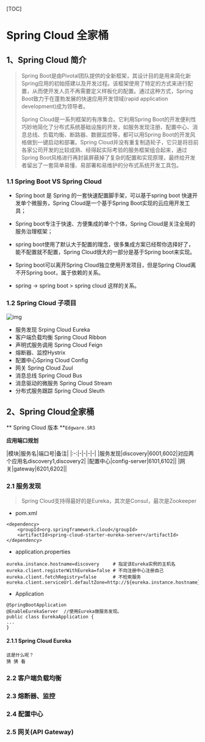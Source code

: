 [TOC]

# Spring Cloud 全家桶

## 1、Spring Cloud 简介

> Spring Boot是由Pivotal团队提供的全新框架，其设计目的是用来简化新Spring应用的初始搭建以及开发过程。该框架使用了特定的方式来进行配置，从而使开发人员不再需要定义样板化的配置。通过这种方式，Spring Boot致力于在蓬勃发展的快速应用开发领域(rapid application development)成为领导者。 
>
> Spring Cloud是一系列框架的有序集合。它利用Spring Boot的开发便利性巧妙地简化了分布式系统基础设施的开发，如服务发现注册、配置中心、消息总线、负载均衡、断路器、数据监控等，都可以用Spring Boot的开发风格做到一键启动和部署。Spring Cloud并没有重复制造轮子，它只是将目前各家公司开发的比较成熟、经得起实际考验的服务框架组合起来，通过Spring Boot风格进行再封装屏蔽掉了复杂的配置和实现原理，最终给开发者留出了一套简单易懂、易部署和易维护的分布式系统开发工具包。 

### 1.1 Spring Boot VS Spring Cloud

* Spring boot 是 Spring 的一套快速配置脚手架，可以基于spring boot 快速开发单个微服务，Spring Cloud是一个基于Spring Boot实现的云应用开发工具；

* Spring boot专注于快速、方便集成的单个个体，Spring Cloud是关注全局的服务治理框架；

* spring boot使用了默认大于配置的理念，很多集成方案已经帮你选择好了，能不配置就不配置，Spring Cloud很大的一部分是基于Spring boot来实现。

* Spring boot可以离开Spring Cloud独立使用开发项目，但是Spring Cloud离不开Spring boot，属于依赖的关系。

* spring -> spring boot > spring cloud 这样的关系。




### 1.2 Spring Cloud 子项目

![img](https://spring.io/img/homepage/diagram-distributed-systems.svg) 

* 服务发现 Srping Cloud Eureka
* 客户端负载均衡 Spring Cloud Ribbon
* 声明式服务调用 Spring Cloud Feign
* 熔断器、监控Hystrix
* 配置中心Spring Cloud Config
* 网关 Spring Cloud Zuul
* 消息总线 Spring Cloud Bus
* 消息驱动的微服务 Spring Cloud Stream
* 分布式服务跟踪 Spring Cloud Sleuth

## 2、Spring Cloud全家桶
** Spring Cloud 版本 **`Edgware.SR3`

**应用端口规划**

|模块|服务名|端口号|备注|
|:-:|-|-|-|-|
|服务发现|discovery|6001,6002|对应两个应用名discovery1,discovery2|
|配置中心|config-server|6101,6102||
|网关|gateway|6201,6202||



### 2.1 服务发现
>Spring Cloud支持得最好的是Eureka，其次是Consul，最次是Zookeeper


* pom.xml
```
<dependency>
    <groupId>org.springframework.cloud</groupId>
    <artifactId>spring-cloud-starter-eureka-server</artifactId>
</dependency>
```
* application.properties
``` 
eureka.instance.hostname=discovery     # 指定该Eureka实例的主机名
eureka.client.registerWithEureka=false # 不向注册中心注册自己
eureka.client.fetchRegistry=false	   # 不检索服务
eureka.client.serviceUrl.defaultZone=http://${eureka.instance.hostname}:${server.port}/eureka/
```

* Application
``` 
@SpringBootApplication
@EnableEurekaServer  //使用Eureka做服务发现。
public class EurekaApplication {
...
}
```


#### 2.1.1 Spring Cloud Eureka
```
这是什么呢？
猜 猜 看
```


### 2.2 客户端负载均衡



### 2.3 熔断器、监控



### 2.4 配置中心



### 2.5 网关(API Gateway)

